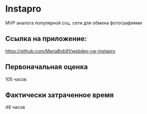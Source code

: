 # Instapro

MVP аналога популярной соц. сети для обмена фотографиями

## Ссылка на приложение:

https://github.com/MariaBob91/webdev-cw-instapro

## Первоначальная оценка

105 часов

## Фактически затраченное время

48 часов
